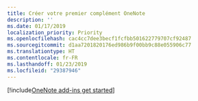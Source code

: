```yaml
---
title: Créer votre premier complément OneNote
description: ''
ms.date: 01/17/2019
localization_priority: Priority
ms.openlocfilehash: cac4cc7dee3becf1fcfbb501622779707cf92487
ms.sourcegitcommit: d1aa7201820176ed986b9f00bb9c88e055906c77
ms.translationtype: HT
ms.contentlocale: fr-FR
ms.lasthandoff: 01/23/2019
ms.locfileid: "29387946"
---
```

[!include[OneNote add-ins get started](../includes/file-get-started-onenote.md)]
